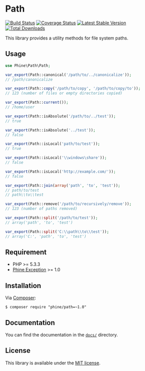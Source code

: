 Path
====

[![Build Status][]](https://travis-ci.org/phine/lib-path)
[![Coverage Status][]](https://coveralls.io/r/phine/lib-path)
[![Latest Stable Version][]](https://packagist.org/packages/phine/path)
[![Total Downloads][]](https://packagist.org/packages/phine/path)

This library provides a utility methods for file system paths.

Usage
-----

```php
use Phine\Path\Path;

var_export(Path::canonical('/path/to/../canonicalize'));
// /path/canonicalize

var_export(Path::copy('/path/to/copy', '/path/to/copy/to'));
// 123 (number of files or empty directories copied)

var_export(Path::current());
// /home/user

var_export(Path::isAbsolute('/path/to/../test'));
// true

var_export(Path::isAbsolute('../test'));
// false

var_export(Path::isLocal('path/to/test'));
// true

var_export(Path::isLocal('\\windows\share'));
// false

var_export(Path::isLocal('http://example.com/'));
// false

var_export(Path::join(array('path', 'to', 'test'));
// path/to/test
// path\\to\\test

var_export(Path::remove('/path/to/recursively/remove'));
// 123 (number of paths removed)

var_export(Path::split('/path/to/test'));
// array('path', 'to', 'test')

var_export(Path::split('C:\\path\\to\\test'));
// array('C:', 'path', 'to', 'test')
```

Requirement
-----------

- PHP >= 5.3.3
- [Phine Exception][] >= 1.0

Installation
------------

Via [Composer][]:

    $ composer require "phine/path=~1.0"

Documentation
-------------

You can find the documentation in the [`docs/`](docs/) directory.

License
-------

This library is available under the [MIT license](LICENSE).

[Build Status]: https://travis-ci.org/phine/lib-path.png?branch=master
[Coverage Status]: https://coveralls.io/repos/phine/lib-path/badge.png
[Latest Stable Version]: https://poser.pugx.org/phine/path/v/stable.png
[Total Downloads]: https://poser.pugx.org/phine/path/downloads.png
[Phine Exception]: https://github.com/phine/lib-exception
[Composer]: http://getcomposer.org/
